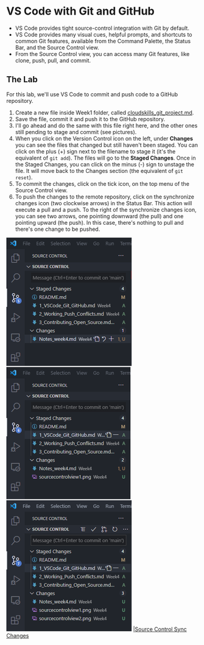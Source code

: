 # VS Code with Git and GitHub

- VS Code provides tight source-control integration with Git by default.
- VS Code provides many visual cues, helpful prompts, and shortcuts to common Git features, available from the Command Palette, the Status Bar, and the Source Control view.
- From the Source Control view, you can access many Git features, like clone, push, pull, and commit.

## The Lab

For this lab, we'll use VS Code to commit and push code to a GitHub repository.

1. Create a new file inside Week1 folder, called [cloudskills_git_project.md](Project1/cloudskills_git_project.md).
2. Save the file, commit it and push it to the GitHub repository.
3. I'll go ahead and do the same with this file right here, and the other ones still pending to stage and commit (see pictures).
4. When you click on the Version Control icon on the left, under **Changes** you can see the files that changed but still haven't been staged. You can click on the plus (+) sign next to the filename to stage it (it's the equivalent of `git add`). The files will go to the **Staged Changes**. Once in the Staged Changes, you can click on the minus (-) sign to unstage the file. It will move back to the Changes section (the equivalent of `git reset`).
5. To commit the changes, click on the tick icon, on the top menu of the Source Control view.
6. To push the changes to the remote repository, click on the synchronize changes icon (two clockwise arrows) in the Status Bar. This action will execute a pull and a push. To the right of the synchronize changes icon, you can see two arrows, one pointing downward (the pull) and one pointing upward (the push). In this case, there's nothing to pull and there's one change to be pushed.

![Source Control View 1](sourcecontrolview1.png)
![Source Control View 2](sourcecontrolview2.png)
![Source Control View 3](sourcecontrolview3.png)
|[Source Control Sync Changes](sourcecontrolsync.png)
